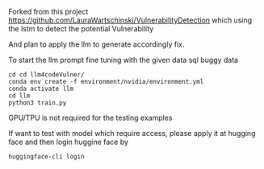Forked from this project https://github.com/LauraWartschinski/VulnerabilityDetection which using the lstm to detect the potential Vulnerability

And plan to apply the llm to generate accordingly fix.

To start the llm prompt fine tuning with the given data sql buggy data

```
cd cd llm4codeVulner/
conda env create -f environment/nvidia/environment.yml
conda activate llm
cd llm
python3 train.py
```
GPU/TPU is not required for the testing examples

If want to test with model which require access, please apply it at hugging face and then login huggine face by

```
huggingface-cli login
```
